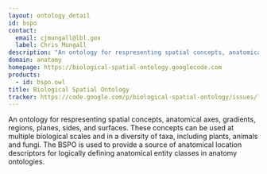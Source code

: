 ```yaml
---
layout: ontology_detail
id: bspo
contact: 
  email: cjmungall@lbl.gov
  label: Chris Mungall
description: "An ontology for respresenting spatial concepts, anatomical axes, gradients, regions, planes, sides, and surfaces. These concepts can be used at multiple biological scales and in a diversity of taxa, including plants, animals and fungi. The BSPO is used to provide a source of anatomical location descriptors for logically defining anatomical entity classes in anatomy ontologies. "
domain: anatomy
homepage: https://biological-spatial-ontology.googlecode.com
products: 
  - id: bspo.owl
title: Biological Spatial Ontology
tracker: https://code.google.com/p/biological-spatial-ontology/issues/list
---
```


An ontology for respresenting spatial concepts, anatomical axes, gradients, regions, planes, sides, and surfaces. These concepts can be used at multiple biological scales and in a diversity of taxa, including plants, animals and fungi. The BSPO is used to provide a source of anatomical location descriptors for logically defining anatomical entity classes in anatomy ontologies. 